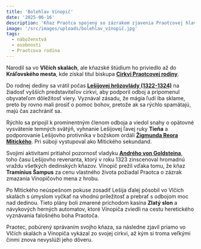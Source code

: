 ```yaml
---
title: 'Bolehlav Vínopič'
date: '2025-06-16'
description: 'Kňaz Praotca spojený so zázrakom zjavenia Praotcovej hlavy'
image: '/src/images/uploads/bolehlav_vínopič.jpg'
tags:
  - náboženstvá
  - osobnosti
  - Praotcova rodina
---
```


Narodil sa vo **Vlčích skalách**, ale kňazské štúdium ho priviedlo až do **Kráľovského mesta**, kde získal titul biskupa [**Cirkvi Praotcovej rodiny**](/articles/Cirkev-Praotcovej-rodiny.md).

Do rodnej dediny sa vrátil počas [**Lešijovej hrôzovlády (1322-1324)**](/articles/Lesij.md) na žiadosť vyšších predstaviteľov cirkvi, aby podporil odboj a pripomenul obyvateľom dôležitosť viery. Vyznával zásadu, že mágia ľudí iba sklame, preto by rovno mali prosiť o pomoc bohov, pretože ak sa rýchlo spamätajú, majú čas zachrániť sa.

Rýchlo sa pripojil k prominentným členom odboja a viedol snahy o opätovné vysvätenie temných svätýň, vyhnanie Lešijovej ľavej ruky **Tieňa** a podporovanie Lešijovho protivníka v božskom ordáli [**Žigmunda Reora Mitického**](/articles/Zigmund-Reor-Miticky.md). Pri súboji vystupoval ako Mitického sekundand.

Svojimi aktivitami pritiahol pozornosť vladyku [**Andrého von Goldsteina**](/articles/Andre-von-Goldstein.md), toho času Lešijovho revenanta, ktorý v roku 1323 zinscenoval hromadnú vraždu všetkých dedinských kňazov. Vínopič prežil vďaka tomu, že kňaz **Tramínius Šampus** za cenu vlastného života požiadal Praotca o zázrak zmazania Vínopičovho mena z hrobu.

Po Mitického neúspešnom pokuse zosadiť Lešija ďalej pôsobil vo Vlčích skalách s úmyslom vyčkať na vhodnú príležitosť a prebrať s odbojom moc nad dedinou. Tieto plány boli zmarené príchodom kasína **Zlatý slon** a návykových herných automatov, ktoré Vínopiča zviedli na cestu heretického vyznávania falošného boha Praotoča.

Praotec, pobúrený správaním svojho kňaza, sa následne zjavil priamo vo Vlčích skalách a Vínopiča vykázal zo svojej cirkvi, až kým si troma veľkými činmi znova nevyslúži jeho dôveru.


